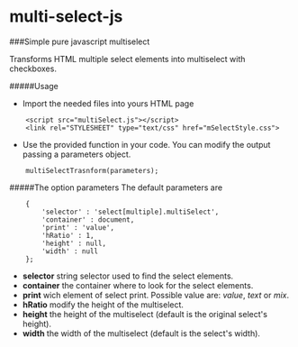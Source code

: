 # multi-select-js
###Simple pure javascript multiselect

Transforms HTML multiple select elements into multiselect with checkboxes.

#####Usage
* Import the needed files into yours HTML page
```
	<script src="multiSelect.js"></script>
	<link rel="STYLESHEET" type="text/css" href="mSelectStyle.css">
```
* Use the provided function in your code. You can modify the output passing a parameters object.
```
	multiSelectTrasnform(parameters);
```

#####The option parameters
The default parameters are
```
	{
        'selector' : 'select[multiple].multiSelect',
        'container' : document,
        'print' : 'value',
        'hRatio' : 1,
        'height' : null,
        'width' : null
    };
```	

* **selector** string selector used to find the select elements.
* **container** the container where to look for the select elements.
* **print** wich element of select print. Possible value are: *value*, *text* or *mix*.
* **hRatio** modify the height of the multiselect.
* **height** the height of the multiselect (default is the original select's height).
* **width** the width of the multiselect (default is the select's width).
